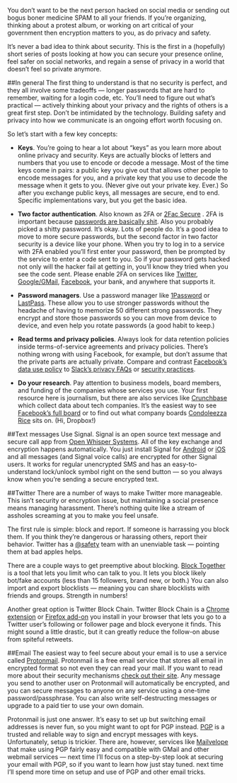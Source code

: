 You don’t want to be the next person hacked on social media or sending out bogus boner medicine SPAM to all your friends. If you’re organizing, thinking about a protest album, or working on art critical of your government then encryption matters to you, as do privacy and safety. 

It’s never a bad idea to think about security. This is the first in a (hopefully) short series of posts looking at how you can secure your presence online, feel safer on social networks, and regain a sense of privacy in a world that doesn’t feel so private anymore. 

##In general
The first thing to understand is that no security is perfect, and they all involve some tradeoffs — longer passwords that are hard to remember, waiting for a login code, etc. You’ll need to figure out what’s practical — actively thinking about your privacy and the rights of others is a great first step. Don’t be intimidated by the technology. Building safety and privacy into how we communicate is an ongoing effort worth focusing on. 


So let’s start with a few key concepts:

 - **Keys**. You’re going to hear a lot about “keys” as you learn more about online privacy and security. Keys are actually blocks of letters and numbers that you use to encode or decode a message. Most of the time keys come in pairs: a public key you give out that allows other people to encode messages for you, and a private key that you use to decode the message when it gets to you. (Never give out your private key. Ever.) So after you exchange public keys, all messages are secure, end to end. Specific implementations vary, but you get the basic idea. 

 - **Two factor authentication**. Also known as 2FA or [2Fac Secure](https://twitter.com/anildash/status/337381551086112768)
. 2FA is important because [passwords are basically shit](https://xkcd.com/936/). Also you probably picked a shitty password. It’s okay. Lots of people do. It’s a good idea to move to more secure passwords, but the second factor in two factor security is a device like your phone. When you try to log in to a service with 2FA enabled you’ll first enter your password, then be prompted by the service to enter a code sent to you. So if your password gets hacked not only will the hacker fail at getting in, you’ll know they tried when you see the code sent. Please enable 2FA on services like [Twitter](https://support.twitter.com/articles/20170388), [Google/GMail](https://www.google.com/landing/2step/), [Facebook](https://www.facebook.com/notes/facebook-engineering/introducing-login-approvals/10150172618258920/), your bank, and anywhere that supports it.

 - **Password managers**. Use a password manager like [1Password](https://1password.com/) or [LastPass](https://www.lastpass.com/). These allow you to use stronger passwords without the headache of having to memorize 50 different strong passwords. They encrypt and store those passwords so you can move from device to device, and even help you rotate passwords (a good habit to keep.) 

 - **Read terms and privacy policies**. Always look for data retention policies inside terms-of-service agreements and privacy policies. There’s nothing wrong with using Facebook, for example, but don’t assume that the private parts are actually private. Compare and contrast [Facebook’s data use policy](https://www.facebook.com/full_data_use_policy) to [Slack’s privacy FAQs](https://get.slack.help/hc/en-us/articles/203950296-Privacy-FAQs) or [security practices](https://slack.com/security-practices).  

 - **Do your research**. Pay attention to business models, board members, and funding of the companies whose services you use. Your first resource here is journalism, but there are also services like [Crunchbase](https://www.crunchbase.com/) which collect data about tech companies. It’s the easiest way to see [Facebook’s full board](https://www.crunchbase.com/organization/facebook#/entity) or to find out what company boards [Condoleezza Rice](https://www.crunchbase.com/person/condoleezza-rice/advisory-roles) sits on. (Hi, Dropbox!)

##Text messages
Use Signal. Signal is an open source text message and secure call app from [Open Whisper Systems](https://whispersystems.org/). All of the key exchange and encryption happens automatically. You just install Signal for [Android](https://play.google.com/store/apps/details?id=org.thoughtcrime.securesms&referrer=utm_source%3DOWS%26utm_medium%3DWeb%26utm_campaign%3DMessaging) or [iOS](https://itunes.apple.com/us/app/signal-private-messenger/id874139669) and all messages (and Signal voice calls) are encrypted for other Signal users. It works for regular unencrypted SMS and has an easy-to-understand lock/unlock symbol right on the send button — so you always know when you’re sending a secure encrypted text.

##Twitter
There are a number of ways to make Twitter more manageable. This isn’t security or encryption issue, but maintaining a social presence means managing harassment. There’s nothing quite like a stream of assholes screaming at you to make you feel unsafe. 

The first rule is simple: block and report. If someone is harrassing you block them. If you think they’re dangerous or harassing others, report their behavior. Twitter has a [@safety](https://twitter.com/safety) team with an unenviable task — pointing them at bad apples helps.

There are a couple ways to get preemptive about blocking. [Block Together](https://blocktogether.org/) is a tool that lets you limit who can talk to you. It lets you block likely bot/fake accounts (less than 15 followers, brand new, or both.) You can also import and export blocklists — meaning you can share blocklists with friends and groups. Strength in numbers!

Another great option is Twitter Block Chain. Twitter Block Chain is a [Chrome extension](https://chrome.google.com/webstore/detail/twitter-block-chain/dkkfampndkdnjffkleokegfnibnnjfah?hl=en) or [Firefox add-on](https://addons.mozilla.org/en-US/firefox/addon/twitter-block-chain/) you install in your browser that lets you go to a Twitter user’s following or follower page and block everyone it finds. This might sound a little drastic, but it can greatly reduce the follow-on abuse from spiteful retweets.

##Email
The easiest way to feel secure about your email is to use a service called [Protonmail](https://protonmail.com/). Protonmail is a free email service that stores all email in encrypted format so not even they can read your mail. If you want to read more about their security mechanisms [check out their site](https://protonmail.com/security-details). Any message you send to another user on Protonmail will automatically be encrypted, and you can secure messages to anyone on any service using a one-time password/passphrase. You can also write self-destructing messages or upgrade to a paid tier to use your own domain.


Protonmail is just one answer. It’s easy to set up but switching email addresses is never fun, so you might want to opt for PGP instead. [PGP](https://en.wikipedia.org/wiki/Pretty_Good_Privacy) is a trusted and reliable way to sign and encrypt messages with keys. Unfortunately, setup is trickier. There are, however, services like [Mailvelope](https://www.mailvelope.com/) that make using PGP fairly easy and compatible with GMail and other webmail services — next time I’ll focus on a step-by-step look at securing your email with PGP, so if you want to learn how just stay tuned. next time I’ll spend more time on setup and use of PGP and other email tricks. 


